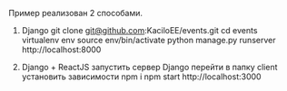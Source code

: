 Пример реализован 2 способами.

1. Django
    git clone git@github.com:KaciloEE/events.git
    cd events
    virtualenv env
    source env/bin/activate
    python manage.py runserver
    http://localhost:8000

2. Django + ReactJS
    запустить сервер Django
    перейти в папку client
    установить зависимости npm i
    npm start
    http://localhost:3000